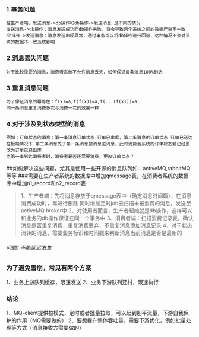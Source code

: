 ### 1.事务问题
    在生产者端，发送消息->db操作和db操作->发送消息 是不同的情况
    发送消息->db操作：消息发送成功而db操作失败，将会导致两个系统之间的数据严重不一致
    db操作->发送消息：消息发送出现异常，通过事务可以将db操作进行回滚，这种情况不会对系统的数据不一致造成影响

### 2.消息丢失问题
    对于比较重要的消息，消费者系统不允许消息丢失，如何保证每条消息100%到达
### 3.重复消息问题
    为了保证消息的幂等性：f(x)=a,f(f(x))=a,f(...(f(x)))=a
    同一条消息重复消费多次与消费一次的效果一样
### 4.对于涉及到状态类型的消息
    例如：订单状态的消息：第一条消息订单状态-订单已出库，第二条消息的订单状态-订单已送达
    在极端情况下 第二条消息先于第一条消息被消息这消息，此时消费者系统的订单状态爱已经更改为订单已经出库
    当第一条到达消费者时，消费者是否还需要消费，更改订单状态？

##如何解决这些问题，尤其是使用一些开源的消息队列如：activeMQ,rabbitMQ等等
###需要在生产者系统的数据库中增加qmessage表，在消费者系统的数据库中增加n1_record和n2_record表

>1、生产者端：先将消息存放于qmessage表中（确定消息时间戳），在消息消费成功时，再进行删除
同时增加定时job去扫描未被消费的消息，发送至activeMQ broker中
>2、对使用者而言，生产者起始就是db操作，这样可以和业务的db操作保证在同一个事务中
>3、消费者端：扫描消费记录表，确认消息是否重复消费，重复消费丢弃，不重复消息添加消息记录
>4、对于状态流转的消息，需要业务标识和时间戳来判断消息当前消息是否是最新的

###### 问题1 不能延迟发生

### 为了避免雪崩，常见有两个方案
1、业务上游队列缓存，限速发送
2、业务下游队列还村，限速执行

### 结论
1、MQ-client提供拉模式，定时或者批量拉取，可以起到削平流量，下游自我保护的作用（MQ需要做的）
2、要想提升整体吞吐量，需要下游优化，例如批量处理等方式（消息接收方需要做的）